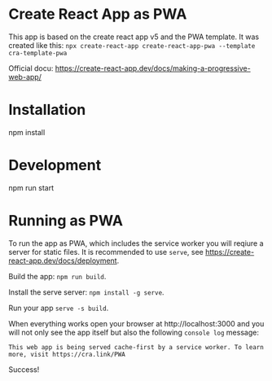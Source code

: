 # Create React App as PWA
This app is based on the create react app v5 and the PWA template. It was created like this:
`npx create-react-app create-react-app-pwa --template cra-template-pwa`

Official docu: https://create-react-app.dev/docs/making-a-progressive-web-app/

# Installation
npm install

# Development
npm run start

# Running as PWA
To run the app as PWA, which includes the service worker you will reqiure a server for static files. It is recommended to use `serve`, see https://create-react-app.dev/docs/deployment.

Build the app: `npm run build`.

Install the serve server: `npm install -g serve`.

Run your app `serve -s build`.


When everything works open your browser at http://localhost:3000 and you will not only see the app itself but also the following `console log` message:
```
This web app is being served cache-first by a service worker. To learn more, visit https://cra.link/PWA
```
Success!
